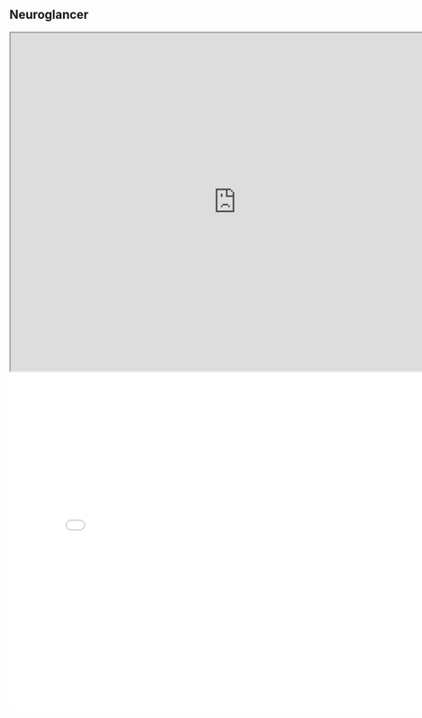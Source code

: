 <html>
  <body>
    <h2>Neuroglancer</h2>
    <!-- <iframe src="https://neuroglancer-demo.appspot.com/" height="600" width="800" title="Neuroglancer"></iframe> -->
    <iframe src="https://neuroglancer-demo.appspot.com/#!%7B%22dimensions%22:%7B%22x%22:%5B4e-9%2C%22m%22%5D%2C%22y%22:%5B4e-9%2C%22m%22%5D%2C%22z%22:%5B4e-8%2C%22m%22%5D%7D%2C%22position%22:%5B187.5%2C187.5%2C0.5%5D%2C%22crossSectionScale%22:0.9999999999999963%2C%22projectionScale%22:600%2C%22layers%22:%5B%7B%22type%22:%22image%22%2C%22source%22:%7B%22url%22:%22zarr://https://raw.githubusercontent.com/proofofconceptinfosite/proofofconceptinfosite/master/assets/qual_1.zarr/raw%22%2C%22transform%22:%7B%22matrix%22:%5B%5B0%2C0%2C1%2C0%5D%2C%5B0%2C1%2C0%2C0%5D%2C%5B1%2C0%2C0%2C0%5D%5D%2C%22outputDimensions%22:%7B%22x%22:%5B4e-9%2C%22m%22%5D%2C%22y%22:%5B4e-9%2C%22m%22%5D%2C%22z%22:%5B4e-8%2C%22m%22%5D%7D%2C%22inputDimensions%22:%7B%22d0%22:%5B4e-8%2C%22m%22%5D%2C%22d1%22:%5B4e-9%2C%22m%22%5D%2C%22d2%22:%5B4e-9%2C%22m%22%5D%7D%7D%7D%2C%22tab%22:%22source%22%2C%22name%22:%22raw%22%7D%2C%7B%22type%22:%22image%22%2C%22source%22:%7B%22url%22:%22zarr://https://raw.githubusercontent.com/proofofconceptinfosite/proofofconceptinfosite/master/assets/qual_1.zarr/malis%22%2C%22transform%22:%7B%22matrix%22:%5B%5B1%2C0%2C0%2C0%2C0%5D%2C%5B0%2C0%2C0%2C1%2C0%5D%2C%5B0%2C0%2C1%2C0%2C0%5D%2C%5B0%2C1%2C0%2C0%2C0%5D%5D%2C%22outputDimensions%22:%7B%22c%5E%22:%5B1%2C%22%22%5D%2C%22x%22:%5B4e-9%2C%22m%22%5D%2C%22y%22:%5B4e-9%2C%22m%22%5D%2C%22z%22:%5B4e-8%2C%22m%22%5D%7D%2C%22inputDimensions%22:%7B%22d0%22:%5B1%2C%22%22%5D%2C%22d1%22:%5B4e-8%2C%22m%22%5D%2C%22d2%22:%5B4e-9%2C%22m%22%5D%2C%22d3%22:%5B4e-9%2C%22m%22%5D%7D%7D%7D%2C%22tab%22:%22source%22%2C%22shader%22:%22%5Cnvoid%20main%28%29%20%7B%5Cn%20%20%20%20emitRGB%28%5Cn%20%20%20%20%20%20%20%20vec3%28%5Cn%20%20%20%20%20%20%20%20%20%20%20%20toNormalized%28getDataValue%280%29%29%2C%5Cn%20%20%20%20%20%20%20%20%20%20%20%20toNormalized%28getDataValue%281%29%29%2C%5Cn%20%20%20%20%20%20%20%20%20%20%20%20toNormalized%28getDataValue%282%29%29%29%5Cn%20%20%20%20%20%20%20%20%29%3B%5Cn%7D%22%2C%22channelDimensions%22:%7B%22c%5E%22:%5B1%2C%22%22%5D%7D%2C%22name%22:%22malis%22%7D%5D%2C%22selectedLayer%22:%7B%22layer%22:%22raw%22%2C%22visible%22:true%7D%2C%22layout%22:%224panel%22%7D" height="600" width="800" title="Neuroglancer"></iframe>
<iframe src="bokeh"
    sandbox="allow-same-origin allow-scripts"
    width="800"
    height="600"
    scrolling="no"
    seamless="seamless"
    frameborder="0">
</iframe>
</body>
</html>
